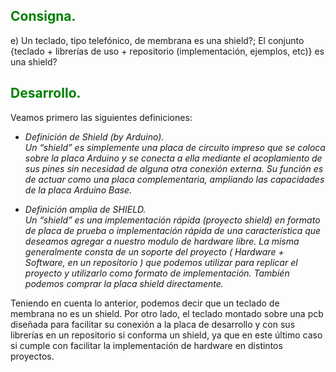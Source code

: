 ## <span style="color:#008000">Consigna.</span>
e) Un teclado, tipo telefónico, de membrana es una shield?; El conjunto {teclado + librerías de uso +  repositorio (implementación, ejemplos, etc)} es una shield?

## <span style="color:#008000">Desarrollo.</span>

Veamos primero las siguientes definiciones:  
 
- *Definición de Shield (by Arduino).  
Un “shield” es simplemente una placa de circuito impreso que se coloca
sobre la placa Arduino y se conecta a ella mediante el acoplamiento de sus
pines sin necesidad de alguna otra conexión externa. Su función es de
actuar como una placa complementaria, ampliando las capacidades de la placa
Arduino Base.*

- *Definición amplia de SHIELD.  
Un “shield” es una implementación rápida (proyecto shield) en formato de placa
de prueba o implementación rápida de una característica que deseamos agregar
a nuestro modulo de hardware libre. La misma generalmente consta de un
soporte del proyecto ( Hardware + Software, en un repositorio ) que podemos
utilizar para replicar el proyecto y utilizarlo como formato de implementación.
También podemos comprar la placa shield directamente.*

Teniendo en cuenta lo anterior, podemos decir que un teclado de membrana no es un shield. Por otro lado, el teclado montado sobre una pcb diseñada para facilitar su conexión a la placa de desarrollo y con sus librerías en un repositorio si conforma un shield, ya que en este último caso si cumple con facilitar la implementación de hardware en distintos proyectos.

